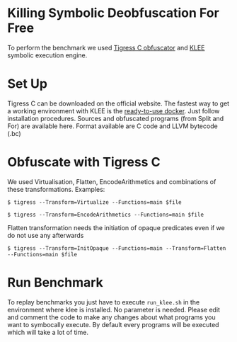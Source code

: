 # Killing Symbolic Deobfuscation For Free

To perform the benchmark we used [Tigress C obfuscator](http://tigress.cs.arizona.edu/) and [KLEE](https://klee.github.io) symbolic execution engine.

# Set Up

Tigress C can be downloaded on the official website.
The fastest way to get a working environment with KLEE is the [ready-to-use docker](http://klee.github.io/docker/). Just follow installation procedures.
Sources and obfuscated programs (from Split and For) are available here. Format available are C code and LLVM bytecode (.bc)

# Obfuscate with Tigress C

We used Virtualisation, Flatten, EncodeArithmetics and combinations of these transformations. Examples:

```
$ tigress --Transform=Virtualize --Functions=main $file
```
```
$ tigress --Transform=EncodeArithmetics --Functions=main $file
```

Flatten transformation needs the initiation of opaque predicates even if we do not use any afterwards
```
$ tigress --Transform=InitOpaque --Functions=main --Transform=Flatten --Functions=main $file
```

# Run Benchmark

To replay benchmarks you just have to execute `run_klee.sh` in the environment where klee is installed. No parameter is needed. Please edit and comment the code to make any changes about what programs you want to symbocally execute. By default every programs will be executed which will take a lot of time.




